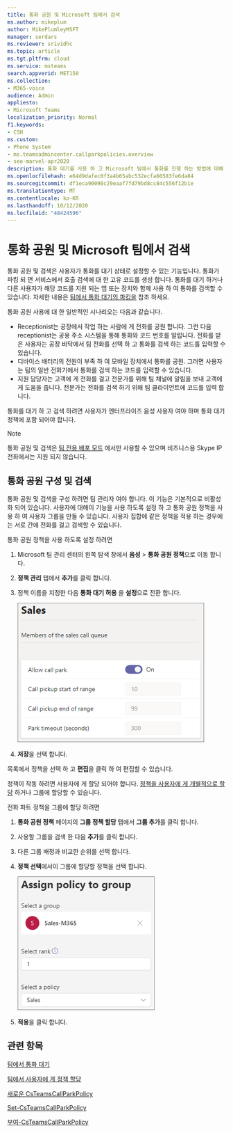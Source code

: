 ```yaml
---
title: 통화 공원 및 Microsoft 팀에서 검색
ms.author: mikeplum
author: MikePlumleyMSFT
manager: serdars
ms.reviewer: srividhc
ms.topic: article
ms.tgt.pltfrm: cloud
ms.service: msteams
search.appverid: MET150
ms.collection:
- M365-voice
audience: Admin
appliesto:
- Microsoft Teams
localization_priority: Normal
f1.keywords:
- CSH
ms.custom:
- Phone System
- ms.teamsadmincenter.callparkpolicies.overview
- seo-marvel-apr2020
description: 통화 대기를 사용 하 고 Microsoft 팀에서 통화를 진행 하는 방법에 대해 알아봅니다.
ms.openlocfilehash: e64d9dafec0f3a4b65abc532ecfa60583fe6da84
ms.sourcegitcommit: df1eca90090c29eaaf7fd79bd8cc84c556f12b1e
ms.translationtype: MT
ms.contentlocale: ko-KR
ms.lasthandoff: 10/12/2020
ms.locfileid: "48424596"
---
```

# <a name="call-park-and-retrieve-in-microsoft-teams"></a>통화 공원 및 Microsoft 팀에서 검색

통화 공원 및 검색은 사용자가 통화를 대기 상태로 설정할 수 있는 기능입니다. 통화가 파킹 되 면 서비스에서 호출 검색에 대 한 고유 코드를 생성 합니다. 통화를 대기 하거나 다른 사용자가 해당 코드를 지원 되는 앱 또는 장치와 함께 사용 하 여 통화를 검색할 수 있습니다. 자세한 내용은 [팀에서 통화 대기의 파킹을](https://support.office.com/article/park-a-call-in-teams-8538c063-d676-4e9a-8045-fc3b7299bb2f) 참조 하세요.

통화 공원 사용에 대 한 일반적인 시나리오는 다음과 같습니다.

- Receptionist는 공장에서 작업 하는 사람에 게 전화를 공원 합니다. 그런 다음 receptionist는 공용 주소 시스템을 통해 통화와 코드 번호를 알립니다. 전화를 받은 사용자는 공장 바닥에서 팀 전화를 선택 하 고 통화를 검색 하는 코드를 입력할 수 있습니다.
- 디바이스 배터리의 전원이 부족 하 여 모바일 장치에서 통화를 공원. 그러면 사용자는 팀의 일반 전화기에서 통화를 검색 하는 코드를 입력할 수 있습니다.
- 지원 담당자는 고객에 게 전화를 걸고 전문가를 위해 팀 채널에 알림을 보내 고객에 게 도움을 줍니다. 전문가는 전화를 검색 하기 위해 팀 클라이언트에 코드를 입력 합니다.

통화를 대기 하 고 검색 하려면 사용자가 엔터프라이즈 음성 사용자 여야 하며 통화 대기 정책에 포함 되어야 합니다.

> [!NOTE]
> 통화 공원 및 검색은 [팀 전용 배포 모드](teams-and-skypeforbusiness-coexistence-and-interoperability.md) 에서만 사용할 수 있으며 비즈니스용 Skype IP 전화에서는 지원 되지 않습니다.

## <a name="configure-call-park-and-retrieve"></a>통화 공원 구성 및 검색

통화 공원 및 검색을 구성 하려면 팀 관리자 여야 합니다. 이 기능은 기본적으로 비활성화 되어 있습니다. 사용자에 대해이 기능을 사용 하도록 설정 하 고 통화 공원 정책을 사용 하 여 사용자 그룹을 만들 수 있습니다. 사용자 집합에 같은 정책을 적용 하는 경우에는 서로 간에 전화를 걸고 검색할 수 있습니다.

통화 공원 정책을 사용 하도록 설정 하려면

1. Microsoft 팀 관리 센터의 왼쪽 탐색 창에서 **음성**  >  **통화 공원 정책**으로 이동 합니다.
2. **정책 관리** 탭에서 **추가**를 클릭 합니다.
3. 정책 이름을 지정한 다음 **통화 대기 허용** 을 **설정**으로 전환 합니다.

    ![통화 공원 정책 설정 스크린샷](media/call-park-add-policy.png)

4. **저장**을 선택 합니다.

목록에서 정책을 선택 하 고 **편집**을 클릭 하 여 편집할 수 있습니다.

정책이 작동 하려면 사용자에 게 할당 되어야 합니다. [정책을 사용자에 게 개별적으로 할당](assign-policies.md) 하거나 그룹에 할당할 수 있습니다.

전화 파트 정책을 그룹에 할당 하려면

1. **통화 공원 정책** 페이지의 **그룹 정책 할당** 탭에서 **그룹 추가**를 클릭 합니다.
2. 사용할 그룹을 검색 한 다음 **추가**를 클릭 합니다.
3. 다른 그룹 배정과 비교한 순위를 선택 합니다.
4. **정책 선택**에서이 그룹에 할당할 정책을 선택 합니다.

    ![](media/call-park-assign-policy-to-group.png)

5. **적용**을 클릭 합니다.

## <a name="related-topics"></a>관련 항목

[팀에서 통화 대기](https://support.office.com/article/park-a-call-in-teams-8538c063-d676-4e9a-8045-fc3b7299bb2f)

[팀에서 사용자에 게 정책 할당](assign-policies.md)

[새로운 CsTeamsCallParkPolicy](https://docs.microsoft.com/powershell/module/skype/new-csteamscallparkpolicy?view=skype-ps)

[Set-CsTeamsCallParkPolicy](https://docs.microsoft.com/powershell/module/skype/set-csteamscallparkpolicy?view=skype-ps)

[부여-CsTeamsCallParkPolicy](https://docs.microsoft.com/powershell/module/skype/grant-csteamscallparkpolicy?view=skype-ps)